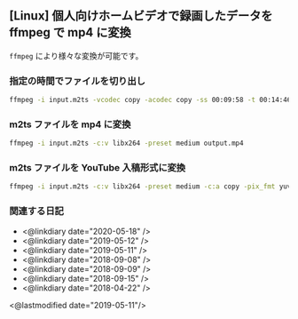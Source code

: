 ## [Linux] 個人向けホームビデオで録画したデータを ffmpeg で mp4 に変換

`ffmpeg` により様々な変換が可能です。

### 指定の時間でファイルを切り出し

```sh
ffmpeg -i input.m2ts -vcodec copy -acodec copy -ss 00:09:58 -t 00:14:46 output.m2ts
```

### m2ts ファイルを mp4 に変換

```sh
ffmpeg -i input.m2ts -c:v libx264 -preset medium output.mp4
```

### m2ts ファイルを YouTube 入稿形式に変換

```sh
ffmpeg -i input.m2ts -c:v libx264 -preset medium -c:a copy -pix_fmt yuv420p output.mkv
```

### 関連する日記

- <@linkdiary date="2020-05-18" />
- <@linkdiary date="2019-05-12" />
- <@linkdiary date="2019-05-11" />
- <@linkdiary date="2018-09-08" />
- <@linkdiary date="2018-09-09" />
- <@linkdiary date="2018-09-15" />
- <@linkdiary date="2018-04-22" />

<@lastmodified date="2019-05-11"/>
